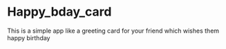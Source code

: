 # Happy_bday_card

This is a simple app like a greeting card for your friend which wishes them happy birthday
